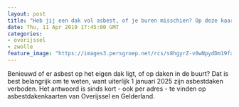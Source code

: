 ```yaml
---
layout: post
title: "Heb jij een dak vol asbest, of je buren misschien? Op deze kaart kan je dat per woning bekijken"
date: Thu, 11 Apr 2019 17:45:00 GMT
categories: 
- overijssel 
- zwolle 
feature_image: "https://images3.persgroep.net/rcs/s8hgyrZ-v0wNpydDm19faPBH25A/diocontent/130491692/_fitwidth/400/?appId=21791a8992982cd8da851550a453bd7f&quality=0.7"
---
```


Benieuwd of er asbest op het eigen dak ligt, of op daken in de buurt? Dat is best belangrijk om te weten, want uiterlijk 1 januari 2025 zijn asbestdaken verboden. Het antwoord is sinds kort - ook per adres - te vinden op asbestdakenkaarten van Overijssel en Gelderland.
